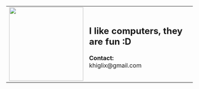 <table>
  <tr>
    <td>
      <img src="https://github.com/Higlix/Higlix/assets/109249128/5c0e3b31-e409-49ce-a7b3-f8e0ab79d85a" width="200"/>
    </td>
    <td>
      <h2 align="left">I like computers, they are fun :D</h2>
      <p><strong>Contact:</strong><br>
      khiglix@gmail.com</p>
    </td>
  </tr>
</table>
